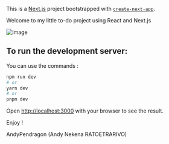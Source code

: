 This is a [Next.js](https://nextjs.org/) project bootstrapped with [`create-next-app`](https://github.com/vercel/next.js/tree/canary/packages/create-next-app).

Welcome to my little to-do project using React and Next.js

![image](https://github.com/AndyPendragon/my_lil_todo_ploctopus/assets/116746292/6e894b70-358c-4761-9221-67cc043d2cc8)

## To run the development server:
You can use the commands :

```bash
npm run dev
# or
yarn dev
# or
pnpm dev
```

Open [http://localhost:3000](http://localhost:3000) with your browser to see the result.

Enjoy !

AndyPendragon
(Andy Nekena RATOETRARIVO)
